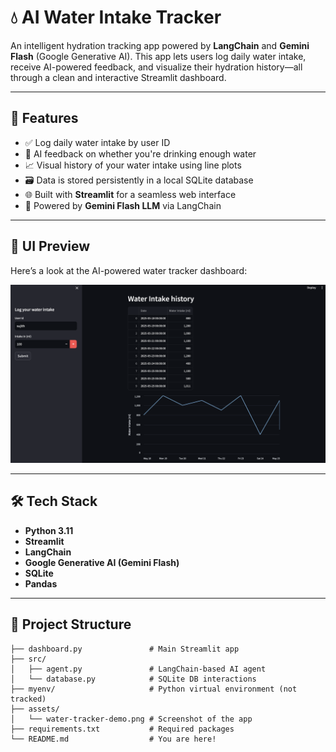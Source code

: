 # 💧 AI Water Intake Tracker

An intelligent hydration tracking app powered by **LangChain** and **Gemini Flash** (Google Generative AI). This app lets users log daily water intake, receive AI-powered feedback, and visualize their hydration history—all through a clean and interactive Streamlit dashboard.

---

## 🚀 Features

- ✅ Log daily water intake by user ID
- 🧠 AI feedback on whether you're drinking enough water
- 📈 Visual history of your water intake using line plots
- 🗃️ Data is stored persistently in a local SQLite database
- 🌐 Built with **Streamlit** for a seamless web interface
- 🔗 Powered by **Gemini Flash LLM** via LangChain

---

## 📸 UI Preview

Here’s a look at the AI-powered water tracker dashboard:

![App Screenshot](./assets/water-tracker-demo.png)


---

## 🛠️ Tech Stack

- **Python 3.11**
- **Streamlit**
- **LangChain**
- **Google Generative AI (Gemini Flash)**
- **SQLite**
- **Pandas**

---

## 📂 Project Structure

```plaintext
├── dashboard.py               # Main Streamlit app
├── src/
│   ├── agent.py               # LangChain-based AI agent
│   └── database.py            # SQLite DB interactions
├── myenv/                     # Python virtual environment (not tracked)
├── assets/
│   └── water-tracker-demo.png # Screenshot of the app
├── requirements.txt           # Required packages
└── README.md                  # You are here!
